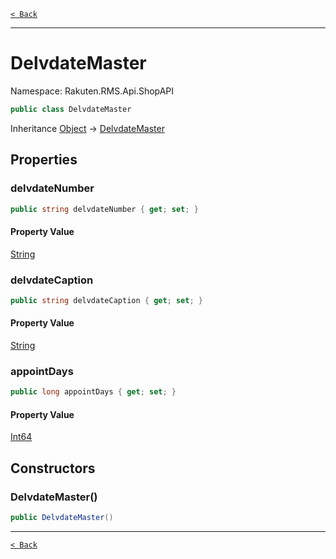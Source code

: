 [`< Back`](./)

---

# DelvdateMaster

Namespace: Rakuten.RMS.Api.ShopAPI

```csharp
public class DelvdateMaster
```

Inheritance [Object](https://docs.microsoft.com/en-us/dotnet/api/system.object) → [DelvdateMaster](./rakuten.rms.api.shopapi.delvdatemaster)

## Properties

### **delvdateNumber**

```csharp
public string delvdateNumber { get; set; }
```

#### Property Value

[String](https://docs.microsoft.com/en-us/dotnet/api/system.string)<br>

### **delvdateCaption**

```csharp
public string delvdateCaption { get; set; }
```

#### Property Value

[String](https://docs.microsoft.com/en-us/dotnet/api/system.string)<br>

### **appointDays**

```csharp
public long appointDays { get; set; }
```

#### Property Value

[Int64](https://docs.microsoft.com/en-us/dotnet/api/system.int64)<br>

## Constructors

### **DelvdateMaster()**

```csharp
public DelvdateMaster()
```

---

[`< Back`](./)
